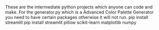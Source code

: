 These are the intermediate python projects which anyone can code and make. 
For the generator.py which is a Advanced Color Palette Generator you need to have certain packages otherwise it will not run.
pip install streamlit
pip install streamlit pillow scikit-learn matplotlib numpy
